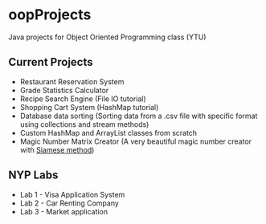 # oopProjects
Java projects for Object Oriented Programming class (YTU)

## Current Projects
+ Restaurant Reservation System
+ Grade Statistics Calculator
+ Recipe Search Engine (File IO tutorial)
+ Shopping Cart System (HashMap tutorial)
+ Database data sorting (Sorting data from a .csv file with specific format using collections and stream methods)
+ Custom HashMap and ArrayList classes from scratch
+ Magic Number Matrix Creator (A very beautiful magic number creator with [Siamese method](https://en.wikipedia.org/wiki/Siamese_method))


## NYP Labs 
+ Lab 1 - Visa Application System
+ Lab 2 - Car Renting Company
+ Lab 3 - Market application


